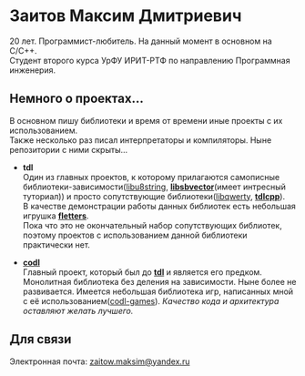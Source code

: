 # Заитов Максим Дмитриевич
20 лет. Программист-любитель. На данный момент в основном на C/C++.\
Студент второго курса УрФУ ИРИТ-РТФ по направлению Программная инженерия.

## Немного о проектах...
В основном пишу библиотеки и время от времени иные проекты с их использованием.\
Также несколько раз писал интерпретаторы и компиляторы. Ныне репозитории с ними скрыты...

- **tdl**\
Один из главных проектов, к которому прилагаются самописные библиотеки-зависимости([libu8string](https://github.com/celtrecium/libu8string), **[libsbvector](https://github.com/celtrecium/libsbvector)**(имеет интресный туториал)) и просто сопутствующие библиотеки([libqwerty](https://github.com/celtrecium/libqwerty), **[tdlcpp](https://github.com/celtrecium/tdlcpp)**). \
В качестве демонстрации работы данных библиотек есть небольшая игрушка **[fletters](https://github.com/celtrecium/fletters)**.\
Пока что это не окончательный набор сопутствующих библиотек, поэтому проектов с использованием данной библиотеки практически нет.

- **[codl](https://github.com/celtrecium/codl)**\
  Главный проект, который был до **[tdl](https://github.com/celtrecium/tdl)** и является его предком. Монолитная библиотека без деления на зависимости. Ныне более не развивается. Имеется небольшая библиотека игр, написанных мной с её использованием([codl-games](https://github.com/celtrecium/codl-games)). *Качество кода и архитектура оставляют желать лучшего.*

## Для связи
Электронная почта: zaitow.maksim@yandex.ru
